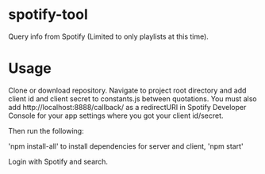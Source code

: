 # spotify-tool
Query info from Spotify (Limited to only playlists at this time).

# Usage

Clone or download repository. Navigate to project root directory and add client id and client secret to constants.js between quotations.
You must also add http://localhost:8888/callback/ as a redirectURI in Spotify Developer Console for your app settings where you got your client id/secret.

Then run the following:

'npm install-all' to install dependencies for server and client,
'npm start'

Login with Spotify and search.
